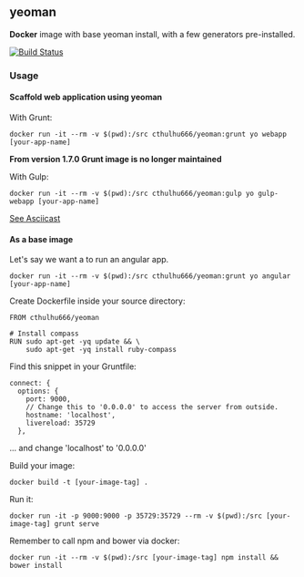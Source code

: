 ## yeoman


**Docker** image with base yeoman install, with a few generators pre-installed.

[![Build Status](https://travis-ci.org/cthulhu666/docker-yeoman.svg?branch=master)](https://travis-ci.org/cthulhu666/docker-yeoman)

### Usage

#### Scaffold web application using yeoman

With Grunt:

```
docker run -it --rm -v $(pwd):/src cthulhu666/yeoman:grunt yo webapp [your-app-name]
```

__From version 1.7.0 Grunt image is no longer maintained__

With Gulp:

```
docker run -it --rm -v $(pwd):/src cthulhu666/yeoman:gulp yo gulp-webapp [your-app-name]
```

[See Asciicast](https://asciinema.org/a/13240)

#### As a base image

Let's say we want a to run an angular app.

```
docker run -it --rm -v $(pwd):/src cthulhu666/yeoman:grunt yo angular [your-app-name]
```

Create Dockerfile inside your source directory:


    FROM cthulhu666/yeoman

    # Install compass
    RUN sudo apt-get -yq update && \
        sudo apt-get -yq install ruby-compass

Find this snippet in your Gruntfile:

    connect: {
      options: {
        port: 9000,
        // Change this to '0.0.0.0' to access the server from outside.
        hostname: 'localhost',
        livereload: 35729
      },

... and change 'localhost' to '0.0.0.0'


Build your image:
```
docker build -t [your-image-tag] .
```

Run it:

```
docker run -it -p 9000:9000 -p 35729:35729 --rm -v $(pwd):/src [your-image-tag] grunt serve
```

Remember to call npm and bower via docker:

```
docker run -it --rm -v $(pwd):/src [your-image-tag] npm install && bower install
```
